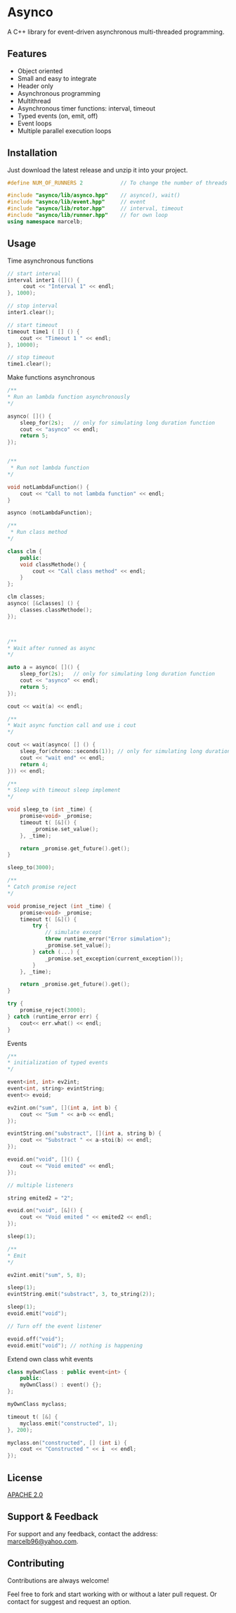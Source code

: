 
# Asynco

A C++ library for event-driven asynchronous multi-threaded programming.

## Features

- Object oriented
- Small and easy to integrate
- Header only
- Asynchronous programming
- Multithread
- Asynchronous timer functions: interval, timeout
- Typed events (on, emit, off)
- Event loops
- Multiple parallel execution loops
## Installation

Just download the latest release and unzip it into your project. 

```c++
#define NUM_OF_RUNNERS 2            // To change the number of threads used by asynco

#include "asynco/lib/asynco.hpp"    // asynco(), wait()
#include "asynco/lib/event.hpp"     // event
#include "asynco/lib/rotor.hpp"     // interval, timeout
#include "asynco/lib/runner.hpp"    // for own loop
using namespace marcelb;

```

## Usage

Time asynchronous functions

```c++
// start interval
interval inter1 ([]() {
     cout << "Interval 1" << endl;
}, 1000);

// stop interval
inter1.clear();

// start timeout
timeout time1 ( [] () {
    cout << "Timeout 1 " << endl;
}, 10000);

// stop timeout
time1.clear();
```
Make functions asynchronous

```c++
/**
* Run an lambda function asynchronously
*/

asynco( []() {
    sleep_for(2s);   // only for simulating long duration function
    cout << "asynco" << endl;
    return 5;
});


/**
 * Run not lambda function
*/

void notLambdaFunction() {
    cout << "Call to not lambda function" << endl;
}

asynco (notLambdaFunction);

/**
 * Run class method
*/

class clm {
    public:
    void classMethode() {
        cout << "Call class method" << endl;
    }
};

clm classes;
asynco( [&classes] () {
    classes.classMethode();
});



/**
* Wait after runned as async
*/

auto a = asynco( []() {
    sleep_for(2s);   // only for simulating long duration function
    cout << "asynco" << endl;
    return 5;
});

cout << wait(a) << endl;

/**
* Wait async function call and use i cout
*/

cout << wait(asynco( [] () {
    sleep_for(chrono::seconds(1)); // only for simulating long duration function
    cout << "wait end" << endl;
    return 4;
})) << endl;

/**
* Sleep with timeout sleep implement
*/

void sleep_to (int _time) {
    promise<void> _promise;
    timeout t( [&]() {
        _promise.set_value();
    }, _time);

    return _promise.get_future().get();
}

sleep_to(3000);

/**
* Catch promise reject
*/

void promise_reject (int _time) {
    promise<void> _promise;
    timeout t( [&]() {
        try {
            // simulate except
            throw runtime_error("Error simulation");
            _promise.set_value();
        } catch (...) {
            _promise.set_exception(current_exception());
        }
    }, _time);

    return _promise.get_future().get();
}

try {
    promise_reject(3000);
} catch (runtime_error err) {
    cout<< err.what() << endl;
}
```
Events

```c++
/**
* initialization of typed events
*/

event<int, int> ev2int;
event<int, string> evintString;
event<> evoid;

ev2int.on("sum", [](int a, int b) {
    cout << "Sum " << a+b << endl;
});

evintString.on("substract", [](int a, string b) {
    cout << "Substract " << a-stoi(b) << endl;
});

evoid.on("void", []() {
    cout << "Void emited" << endl;
});

// multiple listeners

string emited2 = "2";

evoid.on("void", [&]() {
    cout << "Void emited " << emited2 << endl;
});

sleep(1);

/**
* Emit
*/

ev2int.emit("sum", 5, 8);

sleep(1);
evintString.emit("substract", 3, to_string(2));

sleep(1);
evoid.emit("void");

// Turn off the event listener

evoid.off("void");
evoid.emit("void"); // nothing is happening

```
Extend own class whit events

```c++
class myOwnClass : public event<int> {
    public:
    myOwnClass() : event() {};
};

myOwnClass myclass;

timeout t( [&] {
    myclass.emit("constructed", 1);
}, 200);

myclass.on("constructed", [] (int i) {
    cout << "Constructed " << i  << endl;
});

```
## License

[APACHE 2.0](http://www.apache.org/licenses/LICENSE-2.0/)


## Support & Feedback

For support and any feedback, contact the address: marcelb96@yahoo.com.

## Contributing

Contributions are always welcome!

Feel free to fork and start working with or without a later pull request. Or contact for suggest and request an option.

